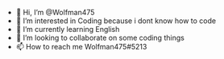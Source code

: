 - 👋 Hi, I’m @Wolfman475
- 👀 I’m interested in Coding because i dont know how to code
- 🌱 I’m currently learning English
- 💞️ I’m looking to collaborate on some coding things
- 📫 How to reach me Wolfman475#5213

<!---
Wolfman475/Wolfman475 is a ✨ special ✨ repository because its `README.md` (this file) appears on your GitHub profile.
You can click the Preview link to take a look at your changes.
--->
